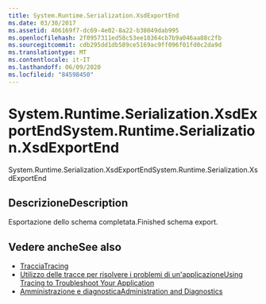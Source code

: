 ```yaml
---
title: System.Runtime.Serialization.XsdExportEnd
ms.date: 03/30/2017
ms.assetid: 406169f7-dc69-4e02-8a22-b38049dab995
ms.openlocfilehash: 2f0957311ed58c53ee18364cb7b9a046aa88c2fb
ms.sourcegitcommit: cdb295dd1db589ce5169ac9ff096f01fd0c2da9d
ms.translationtype: MT
ms.contentlocale: it-IT
ms.lasthandoff: 06/09/2020
ms.locfileid: "84598450"
---
```

# <a name="systemruntimeserializationxsdexportend"></a><span data-ttu-id="a2b21-102">System.Runtime.Serialization.XsdExportEnd</span><span class="sxs-lookup"><span data-stu-id="a2b21-102">System.Runtime.Serialization.XsdExportEnd</span></span>
<span data-ttu-id="a2b21-103">System.Runtime.Serialization.XsdExportEnd</span><span class="sxs-lookup"><span data-stu-id="a2b21-103">System.Runtime.Serialization.XsdExportEnd</span></span>  
  
## <a name="description"></a><span data-ttu-id="a2b21-104">Descrizione</span><span class="sxs-lookup"><span data-stu-id="a2b21-104">Description</span></span>  
 <span data-ttu-id="a2b21-105">Esportazione dello schema completata.</span><span class="sxs-lookup"><span data-stu-id="a2b21-105">Finished schema export.</span></span>  
  
## <a name="see-also"></a><span data-ttu-id="a2b21-106">Vedere anche</span><span class="sxs-lookup"><span data-stu-id="a2b21-106">See also</span></span>

- [<span data-ttu-id="a2b21-107">Traccia</span><span class="sxs-lookup"><span data-stu-id="a2b21-107">Tracing</span></span>](index.md)
- [<span data-ttu-id="a2b21-108">Utilizzo delle tracce per risolvere i problemi di un'applicazione</span><span class="sxs-lookup"><span data-stu-id="a2b21-108">Using Tracing to Troubleshoot Your Application</span></span>](using-tracing-to-troubleshoot-your-application.md)
- [<span data-ttu-id="a2b21-109">Amministrazione e diagnostica</span><span class="sxs-lookup"><span data-stu-id="a2b21-109">Administration and Diagnostics</span></span>](../index.md)

